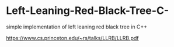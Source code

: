 # Left-Leaning-Red-Black-Tree-C-
simple implementation of left leaning red black tree in C++

https://www.cs.princeton.edu/~rs/talks/LLRB/LLRB.pdf
